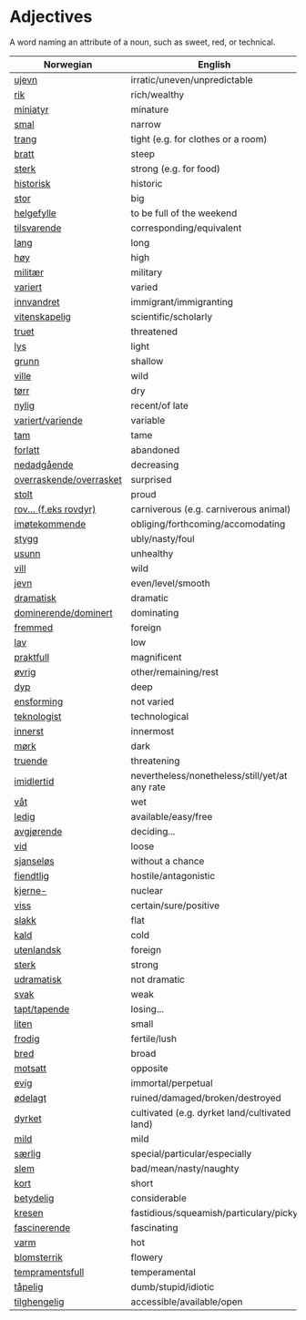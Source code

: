 # Adjectives

A word naming an attribute of a noun, such as sweet, red, or technical.

| Norwegian | English |
| --- | --- |
| [ujevn](https://www.ordnett.no/search?language=no&phrase=ujevn) | irratic/uneven/unpredictable |
| [rik](https://www.ordnett.no/search?language=no&phrase=rik) | rich/wealthy |
| [miniatyr](https://www.ordnett.no/search?language=no&phrase=miniatyr) | minature |
| [smal](https://www.ordnett.no/search?language=no&phrase=smal) | narrow |
| [trang](https://www.ordnett.no/search?language=no&phrase=trang) | tight (e.g. for clothes or a room) |
| [bratt](https://www.ordnett.no/search?language=no&phrase=bratt) | steep |
| [sterk](https://www.ordnett.no/search?language=no&phrase=sterk) | strong (e.g. for food) |
| [historisk](https://www.ordnett.no/search?language=no&phrase=historisk) | historic |
| [stor](https://www.ordnett.no/search?language=no&phrase=stor) | big |
| [helgefylle](https://www.ordnett.no/search?language=no&phrase=helgefylle) | to be full of the weekend |
| [tilsvarende](https://www.ordnett.no/search?language=no&phrase=tilsvarende) | corresponding/equivalent |
| [lang](https://www.ordnett.no/search?language=no&phrase=lang) | long |
| [høy](https://www.ordnett.no/search?language=no&phrase=høy) | high |
| [militær](https://www.ordnett.no/search?language=no&phrase=militær) | military |
| [variert](https://www.ordnett.no/search?language=no&phrase=variert) | varied |
| [innvandret](https://www.ordnett.no/search?language=no&phrase=innvandret) | immigrant/immigranting |
| [vitenskapelig](https://www.ordnett.no/search?language=no&phrase=vitenskapelig) | scientific/scholarly |
| [truet](https://www.ordnett.no/search?language=no&phrase=truet) | threatened |
| [lys](https://www.ordnett.no/search?language=no&phrase=lys) | light |
| [grunn](https://www.ordnett.no/search?language=no&phrase=grunn) | shallow |
| [ville](https://www.ordnett.no/search?language=no&phrase=ville) | wild |
| [tørr](https://www.ordnett.no/search?language=no&phrase=tørr) | dry |
| [nylig](https://www.ordnett.no/search?language=no&phrase=nylig) | recent/of late |
| [variert/variende](https://www.ordnett.no/search?language=no&phrase=variert/variende) | variable |
| [tam](https://www.ordnett.no/search?language=no&phrase=tam) | tame |
| [forlatt](https://www.ordnett.no/search?language=no&phrase=forlatt) | abandoned |
| [nedadgående](https://www.ordnett.no/search?language=no&phrase=nedadgående) | decreasing |
| [overraskende/overrasket](https://www.ordnett.no/search?language=no&phrase=overraskende/overrasket) | surprised |
| [stolt](https://www.ordnett.no/search?language=no&phrase=stolt) | proud |
| [rov... (f.eks rovdyr)](https://www.ordnett.no/search?language=no&phrase=rov...%20(f.eks%20rovdyr)) | carniverous (e.g. carniverous animal) |
| [imøtekommende](https://www.ordnett.no/search?language=no&phrase=imøtekommende) | obliging/forthcoming/accomodating |
| [stygg](https://www.ordnett.no/search?language=no&phrase=stygg) | ubly/nasty/foul |
| [usunn](https://www.ordnett.no/search?language=no&phrase=usunn) | unhealthy |
| [vill](https://www.ordnett.no/search?language=no&phrase=vill) | wild |
| [jevn](https://www.ordnett.no/search?language=no&phrase=jevn) | even/level/smooth |
| [dramatisk](https://www.ordnett.no/search?language=no&phrase=dramatisk) | dramatic |
| [dominerende/dominert](https://www.ordnett.no/search?language=no&phrase=dominerende/dominert) | dominating |
| [fremmed](https://www.ordnett.no/search?language=no&phrase=fremmed) | foreign |
| [lav](https://www.ordnett.no/search?language=no&phrase=lav) | low |
| [praktfull](https://www.ordnett.no/search?language=no&phrase=praktfull) | magnificent |
| [øvrig](https://www.ordnett.no/search?language=no&phrase=øvrig) | other/remaining/rest |
| [dyp](https://www.ordnett.no/search?language=no&phrase=dyp) | deep |
| [ensforming](https://www.ordnett.no/search?language=no&phrase=ensforming) | not varied |
| [teknologist](https://www.ordnett.no/search?language=no&phrase=teknologist) | technological |
| [innerst](https://www.ordnett.no/search?language=no&phrase=innerst) | innermost |
| [mørk](https://www.ordnett.no/search?language=no&phrase=mørk) | dark |
| [truende](https://www.ordnett.no/search?language=no&phrase=truende) | threatening |
| [imidlertid](https://www.ordnett.no/search?language=no&phrase=imidlertid) | nevertheless/nonetheless/still/yet/at any rate |
| [våt](https://www.ordnett.no/search?language=no&phrase=våt) | wet |
| [ledig](https://www.ordnett.no/search?language=no&phrase=ledig) | available/easy/free |
| [avgjørende](https://www.ordnett.no/search?language=no&phrase=avgjørende) | deciding... |
| [vid](https://www.ordnett.no/search?language=no&phrase=vid) | loose |
| [sjanseløs](https://www.ordnett.no/search?language=no&phrase=sjanseløs) | without a chance |
| [fiendtlig](https://www.ordnett.no/search?language=no&phrase=fiendtlig) | hostile/antagonistic |
| [kjerne-](https://www.ordnett.no/search?language=no&phrase=kjerne-) | nuclear |
| [viss](https://www.ordnett.no/search?language=no&phrase=viss) | certain/sure/positive |
| [slakk](https://www.ordnett.no/search?language=no&phrase=slakk) | flat |
| [kald](https://www.ordnett.no/search?language=no&phrase=kald) | cold |
| [utenlandsk](https://www.ordnett.no/search?language=no&phrase=utenlandsk) | foreign |
| [sterk](https://www.ordnett.no/search?language=no&phrase=sterk) | strong |
| [udramatisk](https://www.ordnett.no/search?language=no&phrase=udramatisk) | not dramatic |
| [svak](https://www.ordnett.no/search?language=no&phrase=svak) | weak |
| [tapt/tapende](https://www.ordnett.no/search?language=no&phrase=tapt/tapende) | losing... |
| [liten](https://www.ordnett.no/search?language=no&phrase=liten) | small |
| [frodig](https://www.ordnett.no/search?language=no&phrase=frodig) | fertile/lush |
| [bred](https://www.ordnett.no/search?language=no&phrase=bred) | broad |
| [motsatt](https://www.ordnett.no/search?language=no&phrase=motsatt) | opposite |
| [evig](https://www.ordnett.no/search?language=no&phrase=evig) | immortal/perpetual |
| [ødelagt](https://www.ordnett.no/search?language=no&phrase=ødelagt) | ruined/damaged/broken/destroyed |
| [dyrket](https://www.ordnett.no/search?language=no&phrase=dyrket) | cultivated (e.g. dyrket land/cultivated land) |
| [mild](https://www.ordnett.no/search?language=no&phrase=mild) | mild |
| [særlig](https://www.ordnett.no/search?language=no&phrase=særlig) | special/particular/especially |
| [slem](https://www.ordnett.no/search?language=no&phrase=slem) | bad/mean/nasty/naughty |
| [kort](https://www.ordnett.no/search?language=no&phrase=kort) | short |
| [betydelig](https://www.ordnett.no/search?language=no&phrase=betydelig) | considerable |
| [kresen](https://www.ordnett.no/search?language=no&phrase=kresen) | fastidious/squeamish/particulary/picky |
| [fascinerende](https://www.ordnett.no/search?language=no&phrase=fascinerende) | fascinating |
| [varm](https://www.ordnett.no/search?language=no&phrase=varm) | hot |
| [blomsterrik](https://www.ordnett.no/search?language=no&phrase=blomsterrik) | flowery |
| [tempramentsfull](https://www.ordnett.no/search?language=no&phrase=tempramentsfull) | temperamental |
| [tåpelig](https://www.ordnett.no/search?language=no&phrase=tåpelig) | dumb/stupid/idiotic |
| [tilghengelig](https://www.ordnett.no/search?language=no&phrase=tilghengelig) | accessible/available/open |

